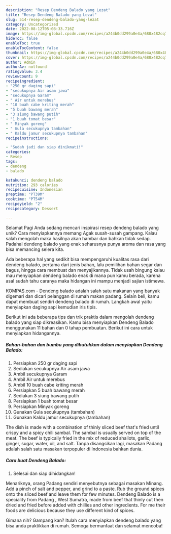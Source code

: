 ```yaml
---
description: "Resep Dendeng Balado yang Lezat"
title: "Resep Dendeng Balado yang Lezat"
slug: 514-resep-dendeng-balado-yang-lezat
category: Uncategorized
date: 2022-08-12T05:08:33.716Z
image: https://img-global.cpcdn.com/recipes/a244b0dd299a0e4a/680x482cq70/dendeng-balado-foto-resep-utama.jpg
hideToc: false
enableToc: true
enableTocContent: false
thumbnail: https://img-global.cpcdn.com/recipes/a244b0dd299a0e4a/680x482cq70/dendeng-balado-foto-resep-utama.jpg
cover: https://img-global.cpcdn.com/recipes/a244b0dd299a0e4a/680x482cq70/dendeng-balado-foto-resep-utama.jpg
author: Admin
authorAv: notfound
ratingvalue: 3.4
reviewcount: 9
recipeingredient:
- "250 gr daging sapi"
- "secukupnya Air asam jawa"
- "secukupnya Garam"
- " Air untuk merebus"
- "10 buah cabe kriting merah"
- "5 buah bawang merah"
- "3 siung bawang putih"
- "1 buah tomat besar"
- " Minyak goreng"
- " Gula secukupnya tambahan"
- " Kaldu jamur secukupnya tambahan"
recipeinstructions:

- "Sudah jadi dan siap dinikmati!"
categories:
- Resep
tags:
- dendeng
- balado

katakunci: dendeng balado 
nutrition: 293 calories
recipecuisine: Indonesian
preptime: "PT39M"
cooktime: "PT54M"
recipeyield: "2"
recipecategory: Dessert

---
```



Selamat Pagi Anda sedang mencari inspirasi resep dendeng balado yang unik? Cara menyiapkannya memang Agak susah-susah gampang. Kalau salah mengolah maka hasilnya akan hambar dan bahkan tidak sedap. Padahal dendeng balado yang enak seharusnya punya aroma dan rasa yang bisa memancing selera kita.


Ada beberapa hal yang sedikit bisa mempengaruhi kualitas rasa dari dendeng balado, pertama dari jenis bahan, lalu pemilihan bahan segar dan bagus, hingga cara membuat dan menyajikannya. Tidak usah bingung kalau mau menyiapkan dendeng balado enak di mana pun kamu berada, karena asal sudah tahu caranya maka hidangan ini mampu menjadi sajian istimewa.

KOMPAS.com - Dendeng balado adalah salah satu makanan yang banyak digemari dan dicari pelanggan di rumah makan padang. Selain beli, kamu dapat membuat sendiri dendeng balado di rumah. Langkah awal yaitu menyiapkan daging sapi kemudian iris tipis.


Berikut ini ada beberapa tips dan trik praktis dalam mengolah dendeng balado yang siap dikreasikan. Kamu bisa menyiapkan Dendeng Balado menggunakan 11 bahan dan 0 tahap pembuatan. Berikut ini cara untuk menyiapkan hidangannya.

<!--inarticleads1-->

##### Bahan-bahan dan bumbu yang dibutuhkan dalam menyiapkan Dendeng Balado:

1. Persiapkan 250 gr daging sapi
1. Sediakan secukupnya Air asam jawa
1. Ambil secukupnya Garam
1. Ambil  Air untuk merebus
1. Ambil 10 buah cabe kriting merah
1. Persiapkan 5 buah bawang merah
1. Sediakan 3 siung bawang putih
1. Persiapkan 1 buah tomat besar
1. Persiapkan  Minyak goreng
1. Gunakan  Gula secukupnya (tambahan)
1. Gunakan  Kaldu jamur secukupnya (tambahan)


The dish is made with a combination of thinly sliced beef that&#39;s fried until crispy and a spicy chili sambal. The sambal is usually served on top of the meat. The beef is typically fried in the mix of reduced shallots, garlic, ginger, sugar, water, oil, and salt. Tanpa disangsikan lagi, masakan Padang adalah salah satu masakan terpopuler di Indonesia bahkan dunia. 

<!--inarticleads2-->

##### Cara buat Dendeng Balado:


1. Selesai dan siap dihidangkan!

Menariknya, orang Padang sendiri menyebutnya sebagai masakan Minang. Add a pinch of salt and pepper, and grind to a paste. Rub the ground spices onto the sliced beef and leave them for few minutes. Dendeng Balado is a speciality from Padang , West Sumatra, made from beef that thinly cut then dried and fried before added with chillies and other ingredients. For me their foods are delicious because they use different kind of spices. 

Gimana nih? Gampang kan? Itulah cara menyiapkan dendeng balado yang bisa anda praktikkan di rumah. Semoga bermanfaat dan selamat mencoba!
